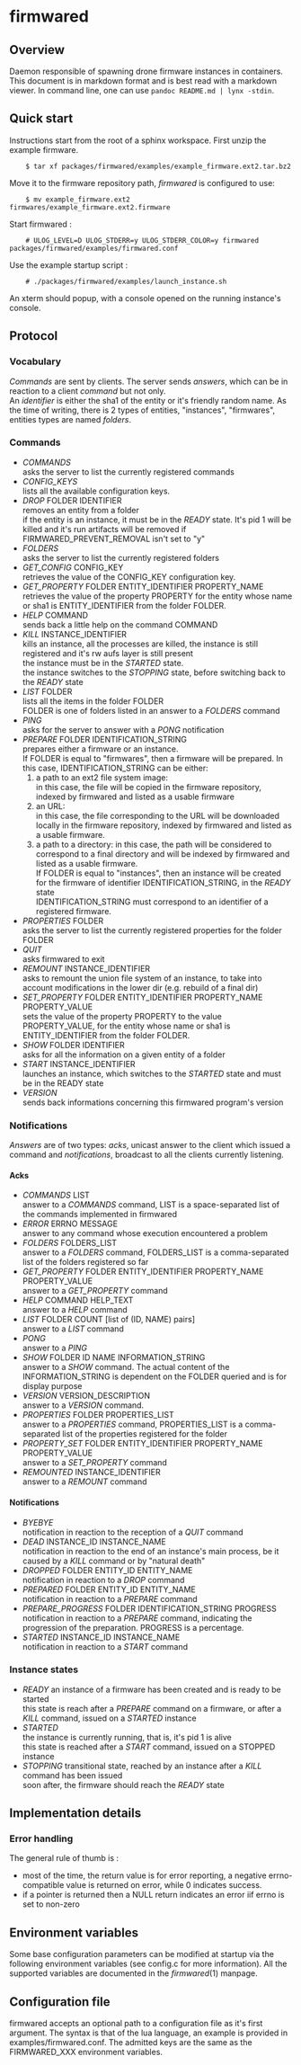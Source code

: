 # firmwared

## Overview

Daemon responsible of spawning drone firmware instances in containers.  
This document is in markdown format and is best read with a markdown viewer. In
command line, one can use `pandoc README.md | lynx -stdin`.

## Quick start

Instructions start from the root of a sphinx workspace. First unzip the example
firmware.

        $ tar xf packages/firmwared/examples/example_firmware.ext2.tar.bz2

Move it to the firmware repository path, *firmwared* is configured to use:

        $ mv example_firmware.ext2 firmwares/example_firmware.ext2.firmware

Start firmwared :

        # ULOG_LEVEL=D ULOG_STDERR=y ULOG_STDERR_COLOR=y firmwared packages/firmwared/examples/firmwared.conf

Use the example startup script :

        # ./packages/firmwared/examples/launch_instance.sh

An xterm should popup, with a console opened on the running instance's console.

## Protocol

### Vocabulary

*Commands* are sent by clients.  The server sends *answers*, which can be
in reaction to a client *command* but not only.  
An *identifier* is either the sha1 of the entity or it's friendly random name.
As the time of writing, there is 2 types of entities, "instances", "firmwares",
entities types are named *folders*.

### Commands

* *COMMANDS*  
  asks the server to list the currently registered commands
* *CONFIG_KEYS*  
  lists all the available configuration keys.
* *DROP* FOLDER IDENTIFIER  
  removes an entity from a folder  
  if the entity is an instance, it must be in the *READY* state. It's pid 1 will
  be killed and it's run artifacts will be removed if
  FIRMWARED\_PREVENT\_REMOVAL isn't set to "y"
* *FOLDERS*  
  asks the server to list the currently registered folders
* *GET\_CONFIG* CONFIG_KEY  
  retrieves the value of the CONFIG_KEY configuration key.
* *GET\_PROPERTY* FOLDER ENTITY\_IDENTIFIER PROPERTY\_NAME  
  retrieves the value of the property PROPERTY for the entity whose name or sha1
  is ENTITY\_IDENTIFIER from the folder FOLDER.
* *HELP* COMMAND  
  sends back a little help on the command COMMAND
* *KILL* INSTANCE\_IDENTIFIER  
  kills an instance, all the processes are killed, the instance is still
  registered and it's rw aufs layer is still present  
  the instance must be in the *STARTED* state.  
  the instance switches to the *STOPPING* state, before switching back to the
  *READY* state
* *LIST* FOLDER  
  lists all the items in the folder FOLDER  
  FOLDER is one of folders listed in an answer to a *FOLDERS* command
* *PING*  
  asks for the server to answer with a *PONG* notification
* *PREPARE* FOLDER IDENTIFICATION\_STRING  
  prepares either a firmware or an instance.  
  If FOLDER is equal to "firmwares", then a firmware will be prepared.
  In this case, IDENTIFICATION\_STRING can be either:
   1. a path to an ext2 file system image:  
     in this case, the file will be copied in the firmware repository, indexed
     by firmwared and listed as a usable firmware
   1. an URL:  
     in this case, the file corresponding to the URL will be downloaded locally
     in the firmware repository, indexed by firmwared and listed as a usable
     firmware.
   1. a path to a directory:
     in this case, the path will be considered to correspond to a final
     directory and will be indexed by firmwared and listed as a usable
     firmware.  
  If FOLDER is equal to "instances", then an instance will be created for the 
  firmware of identifier IDENTIFICATION\_STRING, in the *READY* state  
  IDENTIFICATION\_STRING must correspond to an identifier of a registered
  firmware.
* *PROPERTIES* FOLDER  
  asks the server to list the currently registered properties for the folder
  FOLDER
* *QUIT*  
  asks firmwared to exit
* *REMOUNT* INSTANCE\_IDENTIFIER  
  asks to remount the union file system of an instance, to take into account
  modifications in the lower dir (e.g. rebuild of a final dir)
* *SET\_PROPERTY* FOLDER ENTITY\_IDENTIFIER PROPERTY\_NAME PROPERTY\_VALUE  
  sets the value of the property PROPERTY to the value PROPERTY\_VALUE, for the
  entity whose name or sha1 is ENTITY\_IDENTIFIER from the folder FOLDER.
* *SHOW* FOLDER IDENTIFIER  
  asks for all the information on a given entity of a folder
* *START* INSTANCE\_IDENTIFIER  
  launches an instance, which switches to the *STARTED* state and must be in the
  READY state
* *VERSION*  
  sends back informations concerning this firmwared program's version

### Notifications

*Answers* are of two types: *acks*, unicast answer to the client which issued a
command and *notifications*, broadcast to all the clients currently listening.  

#### Acks

* *COMMANDS* LIST  
  answer to a *COMMANDS* command, LIST is a space-separated list of the commands
  implemented in firmwared
* *ERROR* ERRNO MESSAGE  
  answer to any command whose execution encountered a problem
* *FOLDERS* FOLDERS\_LIST  
  answer to a *FOLDERS* command, FOLDERS\_LIST is a comma-separated list of the
  folders registered so far
* *GET\_PROPERTY* FOLDER ENTITY\_IDENTIFIER PROPERTY\_NAME PROPERTY\_VALUE  
  answer to a *GET\_PROPERTY* command
* *HELP* COMMAND HELP\_TEXT  
  answer to a *HELP* command
* *LIST* FOLDER COUNT [list of (ID, NAME) pairs]  
  answer to a *LIST* command
* *PONG*  
  answer to a *PING*
* *SHOW* FOLDER ID NAME INFORMATION\_STRING  
  answer to a *SHOW* command. The actual content of the INFORMATION\_STRING is
  dependent on the FOLDER queried and is for display purpose
* *VERSION* VERSION\_DESCRIPTION  
  answer to a *VERSION* command.
* *PROPERTIES* FOLDER PROPERTIES\_LIST  
  answer to a *PROPERTIES* command, PROPERTIES\_LIST is a comma-separated list
  of the properties registered for the folder
* *PROPERTY\_SET* FOLDER ENTITY\_IDENTIFIER PROPERTY\_NAME PROPERTY\_VALUE  
  answer to a *SET\_PROPERTY* command
* *REMOUNTED* INSTANCE\_IDENTIFIER  
  answer to a *REMOUNT* command

#### Notifications

* *BYEBYE*  
  notification in reaction to the reception of a *QUIT* command
* *DEAD* INSTANCE\_ID INSTANCE\_NAME  
  notification in reaction to the end of an instance's main process, be it
  caused by a *KILL* command or by "natural death"
* *DROPPED* FOLDER ENTITY\_ID ENTITY\_NAME  
  notification in reaction to a *DROP* command
* *PREPARED* FOLDER ENTITY\_ID ENTITY\_NAME  
  notification in reaction to a *PREPARE* command
* *PREPARE\_PROGRESS* FOLDER IDENTIFICATION\_STRING PROGRESS  
  notification in reaction to a *PREPARE* command, indicating the progression of
  the preparation. PROGRESS is a percentage.
* *STARTED* INSTANCE\_ID INSTANCE\_NAME  
  notification in reaction to a *START* command

### Instance states

* *READY*
  an instance of a firmware has been created and is ready to be started  
  this state is reach after a *PREPARE* command on a firmware, or after a *KILL*
  command, issued on a *STARTED* instance
* *STARTED*  
  the instance is currently running, that is, it's pid 1 is alive  
  this state is reached after a *START* command, issued on a STOPPED instance
* *STOPPING*
  transitional state, reached by an instance after a *KILL* command has been
  issued  
  soon after, the firmware should reach the *READY* state

## Implementation details

### Error handling

The general rule of thumb is :

 * most of the time, the return value is for error reporting, a negative errno-
 compatible value is returned on error, while 0 indicates success.
 * if a pointer is returned then a NULL return indicates an error iif errno is
 set to non-zero

## Environment variables

Some base configuration parameters can be modified at startup via the following
environment variables (see config.c for more information). All the supported
variables are documented in the *firmwared*(1) manpage.

## Configuration file

firmwared accepts an optional path to a configuration file as it's first
argument. The syntax is that of the lua language, an example is provided in
examples/firmwared.conf. The admitted keys are the same as the FIRMWARED_XXX
environment variables.
